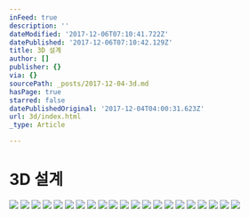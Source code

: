 ```yaml
---
inFeed: true
description: ''
dateModified: '2017-12-06T07:10:41.722Z'
datePublished: '2017-12-06T07:10:42.129Z'
title: 3D 설계
author: []
publisher: {}
via: {}
sourcePath: _posts/2017-12-04-3d.md
hasPage: true
starred: false
datePublishedOriginal: '2017-12-04T04:00:31.623Z'
url: 3d/index.html
_type: Article

---
```

# **3D 설계**
![](https://the-grid-user-content.s3-us-west-2.amazonaws.com/d1ce3db1-9111-418a-b0b3-2b52f2b74ccd.jpg)
![](https://the-grid-user-content.s3-us-west-2.amazonaws.com/398e447c-8f0d-44ba-9d5d-e1e657600000.jpg)
![](https://the-grid-user-content.s3-us-west-2.amazonaws.com/740f042c-c1d4-4772-ab9d-6d4befb45d44.jpg)
![](https://the-grid-user-content.s3-us-west-2.amazonaws.com/0c3eeedc-5835-49a7-b7ce-d45e21d38904.jpg)
![](https://the-grid-user-content.s3-us-west-2.amazonaws.com/87c4aa4f-d2b4-4cc2-ad7e-366ba8c1ac5b.jpg)
![](https://the-grid-user-content.s3-us-west-2.amazonaws.com/d3fe9bd7-5678-466a-b223-2084b19e4e80.jpg)
![](https://the-grid-user-content.s3-us-west-2.amazonaws.com/50d5a47a-e490-41bf-be30-bf1be461c02a.jpg)
![](https://the-grid-user-content.s3-us-west-2.amazonaws.com/da8cfb69-40ca-43cb-9793-fe61a9c6b490.jpg)
![](https://the-grid-user-content.s3-us-west-2.amazonaws.com/e2ea751d-4237-4a26-9d29-3705df460c42.jpg)
![](https://imgflo.herokuapp.com/graph/2b2431f8e7ba7b0/30f9d53d582bc9113195805925373006/croprotate.jpg?cropheight=279&cropwidth=1142&degrees=0&input=https%3A%2F%2Fthe-grid-user-content.s3-us-west-2.amazonaws.com%2F2bac2ca3-fd7a-4a6d-ab8b-584494bf602f.jpg&x=0&y=71)
![](https://the-grid-user-content.s3-us-west-2.amazonaws.com/65b7fafd-4cbe-46ee-a8ff-c78d0e08ebdd.jpg)
![](https://the-grid-user-content.s3-us-west-2.amazonaws.com/689de732-9df7-41fa-b350-d0bcf0d8d922.jpg)
![](https://the-grid-user-content.s3-us-west-2.amazonaws.com/e80827c8-d76f-4a5b-a270-096ea6093932.jpg)
![](https://the-grid-user-content.s3-us-west-2.amazonaws.com/161e98a5-9d44-4675-ac53-e97132661f4e.jpg)
![](https://the-grid-user-content.s3-us-west-2.amazonaws.com/4c2f901c-7d13-487d-ab05-dd21bedec55f.jpg)
![](https://the-grid-user-content.s3-us-west-2.amazonaws.com/c884a4f7-2db8-4558-a2b5-a9dbd5b82a79.jpg)
![](https://the-grid-user-content.s3-us-west-2.amazonaws.com/246e7a99-1247-4f0b-b8a3-aad3fb186f1a.jpg)
![](https://the-grid-user-content.s3-us-west-2.amazonaws.com/da43b6d9-58a0-47fe-9068-71804d943f3d.jpg)
![](https://the-grid-user-content.s3-us-west-2.amazonaws.com/6cb83a57-8914-441e-915e-6f1e30b8b29b.jpg)
![](https://the-grid-user-content.s3-us-west-2.amazonaws.com/596a1361-87f8-4f67-bad5-5a65a3f66116.jpg)
![](https://the-grid-user-content.s3-us-west-2.amazonaws.com/7c40ed87-5d33-4b7a-afaf-837eba54f54d.jpg)